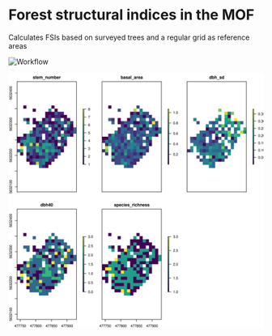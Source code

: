 # Forest structural indices in the MOF

Calculates FSIs based on surveyed trees and a regular grid as reference areas

![Workflow](doc/figures/forest_structure_workflow)



![Results](doc/figures/fsi_raster.png)


 
